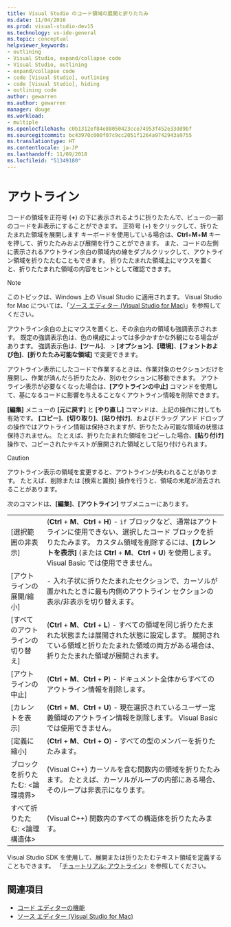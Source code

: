 ```yaml
---
title: Visual Studio のコード領域の展開と折りたたみ
ms.date: 11/04/2016
ms.prod: visual-studio-dev15
ms.technology: vs-ide-general
ms.topic: conceptual
helpviewer_keywords:
- outlining
- Visual Studio, expand/collapse code
- Visual Studio, outlining
- expand/collapse code
- code [Visual Studio], outlining
- code [Visual Studio], hiding
- outlining code
author: gewarren
ms.author: gewarren
manager: douge
ms.workload:
- multiple
ms.openlocfilehash: c0b1312ef84e88050423cce74953f452e33dd9bf
ms.sourcegitcommit: bc43970c000f07c9cc2051f1264a9742943a9755
ms.translationtype: HT
ms.contentlocale: ja-JP
ms.lasthandoff: 11/09/2018
ms.locfileid: "51349180"
---
```

# <a name="outlining"></a>アウトライン

コードの領域を正符号 (**+**) の下に表示されるように折りたたんで、ビューの一部のコードを非表示にすることができます。 正符号 (+) をクリックして、折りたたまれた領域を展開します  キーボードを使用している場合は、**Ctrl**+**M**+**M** キーを押して、折りたたみおよび展開を行うことができます。 また、コードの左側に表示されるアウトライン余白の領域内の線をダブルクリックして、アウトライン領域を折りたたむこともできます。 折りたたまれた領域上にマウスを置くと、折りたたまれた領域の内容をヒントとして確認できます。

> [!NOTE]
> このトピックは、Windows 上の Visual Studio に適用されます。 Visual Studio for Mac については、「[ソース エディター (Visual Studio for Mac)](/visualstudio/mac/source-editor)」を参照してください。

アウトライン余白の上にマウスを置くと、その余白内の領域も強調表示されます。 既定の強調表示色は、色の構成によっては多少かすかな外観になる場合があります。 強調表示色は、**[ツール]**、 > **[オプション]**、**[環境]**、**[フォントおよび色]**、**[折りたたみ可能な領域]** で変更できます。

アウトライン表示にしたコードで作業するときは、作業対象のセクションだけを展開し、作業が済んだら折りたたみ、別のセクションに移動できます。 アウトライン表示が必要なくなった場合は、**[アウトラインの中止]** コマンドを使用して、基になるコードに影響を与えることなくアウトライン情報を削除できます。

**[編集]** メニューの **[元に戻す]** と **[やり直し]** コマンドは、上記の操作に対しても有効です。 **[コピー]**、**[切り取り]**、**[貼り付け]**、およびドラッグ アンド ドロップの操作ではアウトライン情報は保持されますが、折りたたみ可能な領域の状態は保持されません。 たとえば、折りたたまれた領域をコピーした場合、**[貼り付け]** 操作で、コピーされたテキストが展開された領域として貼り付けられます。

> [!CAUTION]
> アウトライン表示の領域を変更すると、アウトラインが失われることがあります。 たとえば、削除または [検索と置換] 操作を行うと、領域の末尾が消去されることがあります。

次のコマンドは、**[編集]**、**[アウトライン]** サブメニューにあります。

|||
|-|-|
|[選択範囲の非表示]|(**Ctrl** + **M**、**Ctrl**  + **H**) - `if` ブロックなど、通常はアウトラインに使用できない、選択したコード ブロックを折りたたみます。 カスタム領域を削除するには、**[カレントを表示]** (または **Ctrl** + **M**、**Ctrl** + **U**) を使用します。 Visual Basic では使用できません。|
|[アウトラインの展開/縮小]|- 入れ子状に折りたたまれたセクションで、カーソルが置かれたときに最も内側のアウトライン セクションの表示/非表示を切り替えます。|
|[すべてのアウトラインの切り替え]|(**Ctrl** + **M**、**Ctrl** + **L**) - すべての領域を同じ折りたたまれた状態または展開された状態に設定します。 展開されている領域と折りたたまれた領域の両方がある場合は、折りたたまれた領域が展開されます。|
|[アウトラインの中止]|(**Ctrl** + **M**、**Ctrl** + **P**) - ドキュメント全体からすべてのアウトライン情報を削除します。|
|[カレントを表示]|(**Ctrl** + **M**、**Ctrl** + **U**) - 現在選択されているユーザー定義領域のアウトライン情報を削除します。 Visual Basic では使用できません。|
|[定義に縮小]|(**Ctrl** + **M**、**Ctrl** + **O**) - すべての型のメンバーを折りたたみます。|
|ブロックを折りたたむ: \<論理境界>|(Visual C++) カーソルを含む関数内の領域を折りたたみます。 たとえば、カーソルがループの内部にある場合、そのループは非表示になります。|
|すべて折りたたむ: \<論理構造体>|(Visual C++) 関数内のすべての構造体を折りたたみます。|

Visual Studio SDK を使用して、展開または折りたたむテキスト領域を定義することもできます。 「[チュートリアル: アウトライン](../extensibility/walkthrough-outlining.md)」を参照してください。

## <a name="see-also"></a>関連項目

- [コード エディターの機能](../ide/writing-code-in-the-code-and-text-editor.md)
- [ソース エディター (Visual Studio for Mac)](/visualstudio/mac/source-editor)
